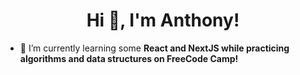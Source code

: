 <h1 align="center">Hi 👋, I'm Anthony!</h1>


- 🌱 I’m currently learning some **React and NextJS while practicing algorithms and data structures on FreeCode Camp!**

